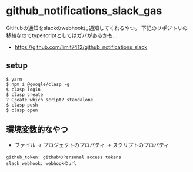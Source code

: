# github_notifications_slack_gas
GitHubの通知をslackのwebhookに通知してくれるやつ。
下記のリポジトリの移植なのでtypescriptとしてはガバがあるかも…
  - https://github.com/limit7412/github_notifications_slack

## setup
```
$ yarn
$ npm i @google/clasp -g
$ clasp login
$ clasp create
? Create which script? standalone
$ clasp push
$ clasp open
```

## 環境変数的なやつ
  - ファイル -> プロジェクトのプロパティ -> スクリプトのプロパティ

```
github_token: githubのPersonal access tokens
slack_webhook: webhookのurl
```